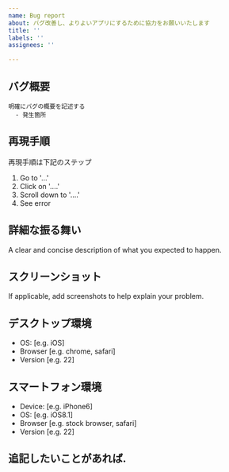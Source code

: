 ```yaml
---
name: Bug report
about: バグ改善し、よりよいアプリにするために協力をお願いいたします
title: ''
labels: ''
assignees: ''

---
```


## バグ概要
```
明確にバグの概要を記述する
  - 発生箇所
```

## 再現手順
再現手順は下記のステップ
1. Go to '...'
2. Click on '....'
3. Scroll down to '....'
4. See error

## 詳細な振る舞い
A clear and concise description of what you expected to happen.

## スクリーンショット
If applicable, add screenshots to help explain your problem.

## デスクトップ環境
 - OS: [e.g. iOS]
 - Browser [e.g. chrome, safari]
 - Version [e.g. 22]

## スマートフォン環境
 - Device: [e.g. iPhone6]
 - OS: [e.g. iOS8.1]
 - Browser [e.g. stock browser, safari]
 - Version [e.g. 22]

## 追記したいことがあれば.
